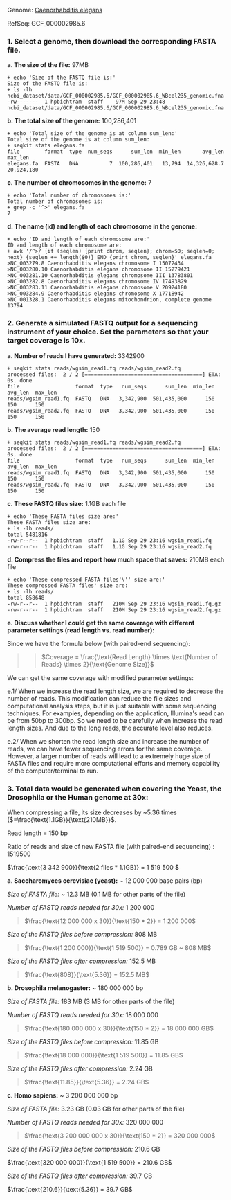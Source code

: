 Genome: [Caenorhabditis elegans](https://www.ncbi.nlm.nih.gov/datasets/taxonomy/6239/)

RefSeq:  GCF_000002985.6

### 1. Select a genome, then download the corresponding FASTA file.


**a. The size of the file:** 97MB

```
+ echo 'Size of the FASTQ file is:'
Size of the FASTQ file is:
+ ls -lh ncbi_dataset/data/GCF_000002985.6/GCF_000002985.6_WBcel235_genomic.fna
-rw-------  1 hpbichtram  staff    97M Sep 29 23:48 ncbi_dataset/data/GCF_000002985.6/GCF_000002985.6_WBcel235_genomic.fna
```

**b. The total size of the genome:** 100,286,401

```
+ echo 'Total size of the genome is at column sum_len:'
Total size of the genome is at column sum_len:
+ seqkit stats elegans.fa
file        format  type  num_seqs      sum_len  min_len       avg_len     max_len
elegans.fa  FASTA   DNA          7  100,286,401   13,794  14,326,628.7  20,924,180
```

**c. The number of chromosomes in the genome:** 7

```
+ echo 'Total number of chromosomes is:'
Total number of chromosomes is:
+ grep -c '^>' elegans.fa
7
```

**d. The name (id) and length of each chromosome in the genome:**

```
+ echo 'ID and length of each chromosome are:'
ID and length of each chromosome are:
+ awk '/^>/ {if (seqlen) {print chrom, seqlen}; chrom=$0; seqlen=0; next} {seqlen += length($0)} END {print chrom, seqlen}' elegans.fa
>NC_003279.8 Caenorhabditis elegans chromosome I 15072434
>NC_003280.10 Caenorhabditis elegans chromosome II 15279421
>NC_003281.10 Caenorhabditis elegans chromosome III 13783801
>NC_003282.8 Caenorhabditis elegans chromosome IV 17493829
>NC_003283.11 Caenorhabditis elegans chromosome V 20924180
>NC_003284.9 Caenorhabditis elegans chromosome X 17718942
>NC_001328.1 Caenorhabditis elegans mitochondrion, complete genome 13794
```

### 2. Generate a simulated FASTQ output for a sequencing instrument of your choice.  Set the parameters so that your target coverage is 10x.

**a. Number of reads I have generated:** 3342900

```
+ seqkit stats reads/wgsim_read1.fq reads/wgsim_read2.fq
processed files:  2 / 2 [======================================] ETA: 0s. done
file                  format  type   num_seqs      sum_len  min_len  avg_len  max_len
reads/wgsim_read1.fq  FASTQ   DNA   3,342,900  501,435,000      150      150      150
reads/wgsim_read2.fq  FASTQ   DNA   3,342,900  501,435,000      150      150      150
```

**b. The average read length:** 150

```
+ seqkit stats reads/wgsim_read1.fq reads/wgsim_read2.fq
processed files:  2 / 2 [======================================] ETA: 0s. done
file                  format  type   num_seqs      sum_len  min_len  avg_len  max_len
reads/wgsim_read1.fq  FASTQ   DNA   3,342,900  501,435,000      150      150      150
reads/wgsim_read2.fq  FASTQ   DNA   3,342,900  501,435,000      150      150      150
```

**c. These FASTQ files size:** 1.1GB each file

```
+ echo 'These FASTA files size are:'
These FASTA files size are:
+ ls -lh reads/
total 5481816
-rw-r--r--  1 hpbichtram  staff   1.1G Sep 29 23:16 wgsim_read1.fq
-rw-r--r--  1 hpbichtram  staff   1.1G Sep 29 23:16 wgsim_read2.fq
```

**d. Compress the files and report how much space that saves:** 210MB each file

```
+ echo 'These compressed FASTA files'\'' size are:'
These compressed FASTA files' size are:
+ ls -lh reads/
total 858648
-rw-r--r--  1 hpbichtram  staff   210M Sep 29 23:16 wgsim_read1.fq.gz
-rw-r--r--  1 hpbichtram  staff   210M Sep 29 23:16 wgsim_read2.fq.gz
```

**e. Discuss whether I could get the same coverage with different parameter settings (read length vs. read number):**

Since we have the formula below (with paired-end sequencing):

>> $Coverage = \frac{\text{Read Length} \times \text{Number of Reads} \times 2}{\text{Genome Size}}$

We can get the same coverage with modified parameter settings:

  e.1/ When we increase the read length size, we are required to decrease the number of reads. This modification can reduce the file sizes and computational analysis steps, but it is just suitable with some sequencing techniques. For examples, depending on the application, Illumina's read can be from 50bp to 300bp. So we need to be carefully when increase the read length sizes. And due to the long reads, the accurate level also reduces.

  e.2/ When we shorten the read length size and increase the number of reads, we can have fewer sequencing errors for the same coverage. However, a larger number of reads will lead to a extremely huge size of FASTA files and require more computational efforts and memory capability of the computer/terminal to run.


### 3. Total data would be generated when covering the Yeast, the Drosophila or the Human genome at 30x:

When compressing a file, its size decreases by ~5.36 times ($=\frac{\text{1.1GB}}{\text{210MB}}$.

Read length = 150 bp 

Ratio of reads and size of new FASTA file (with paired-end sequencing) : 1519500 

$\frac{\text{3 342 900}}{\text{2 files * 1.1GB}} = 1 519 500 $

**a. Saccharomyces cerevisiae (yeast):** ~ 12 000 000 base pairs (bp)

*Size of FASTA file:* ~ 12.3 MB (0.1 MB for other parts of the file)

*Number of FASTQ reads needed for 30x:* 1 200 000

> $\frac{\text{12 000 000 x 30}}{\text{150 * 2}} = 1 200 000$

*Size of the FASTQ files before compression:* 808 MB

> $\frac{\text{1 200 000}}{\text{1 519 500}} = 0.789 GB ~ 808 MB$

*Size of the FASTQ files after compression:* 152.5 MB

> $\frac{\text{808}}{\text{5.36}} = 152.5 MB$

**b. Drosophila melanogaster:** ~ 180 000 000 bp

*Size of FASTA file:* 183 MB (3 MB for other parts of the file)

*Number of FASTQ reads needed for 30x:* 18 000 000

> $\frac{\text{180 000 000 x 30}}{\text{150 * 2}} = 18 000 000 GB$

*Size of the FASTQ files before compression:* 11.85 GB

> $\frac{\text{18 000 000}}{\text{1 519 500}} = 11.85 GB$

*Size of the FASTQ files after compression:* 2.24 GB

> $\frac{\text{11.85}}{\text{5.36}} = 2.24 GB$

**c. Homo sapiens:** ~ 3 200 000 000 bp

*Size of FASTA file:* 3.23 GB (0.03 GB for other parts of the file)

*Number of FASTQ reads needed for 30x:* 320 000 000

> $\frac{\text{3 200 000 000 x 30}}{\text{150 * 2}} = 320 000 000$

*Size of the FASTQ files before compression:* 210.6 GB


$\frac{\text{320 000 000}}{\text{1 519 500}} = 210.6 GB$

*Size of the FASTQ files after compression:* 39.7 GB


$\frac{\text{210.6}}{\text{5.36}} = 39.7 GB$

